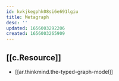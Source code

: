 ```yaml
---
id: kvkjkegphk08si6e691lgiu
title: Metagraph
desc: ''
updated: 1656003292206
created: 1656003265909
---
```



## [[c.Resource]]

- [[ar.thinkmind.the-typed-graph-model]]
